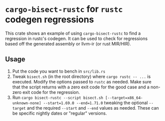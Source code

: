 # `cargo-bisect-rustc` for `rustc` codegen regressions

This crate shows an example of using `cargo-bisect-rustc` to find a regression in rustc's codegen.
It can be used to check for regressions based off the generated assembly or llvm-ir (or rust MIR/HIR).

## Usage

1. Put the code you want to bench in `src/lib.rs`
2. Tweak `bisect.sh` (in the root directory) where `cargo rustc -- ...` is executed. Modify the options passed to `rustc` as needed.
Make sure that the script returns with a zero exit code for the good case and a non-zero exit code for the regression.
3. Run `cargo bisect-rustc --script bisect.sh [--target=x86_64-unknown-none] --start=1.69.0 --end=1.71.0` tweaking the optional `--target` and the required `--start` and `--end` values as needed. These can be specific nightly dates or "regular" versions.
